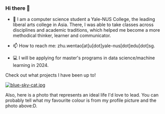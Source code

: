 ### Hi there 👋

- 🧠 I am a computer science student a Yale-NUS College, the leading liberal arts college in Asia. There, I was able to take classes across disciplines and academic traditions, which helped me become a more methodical thinker, learner and communicator. 

- 📫 How to reach me: zhu.wentao[at]u[dot]yale-nus[dot]edu[dot]sg.

- 💻 I will be applying for master's programs in data science/machine learning in 2024.

Check out what projects I have been up to!

[![blue-sky-cat.jpg](https://i.postimg.cc/90s2qrTG/blue-sky-cat.jpg)](https://postimg.cc/0KGFT5VQ)

Also, here is a photo that represents an ideal life I'd love to lead. You can probably tell what my favourite colour is from my profile picture and the photo above:D.
